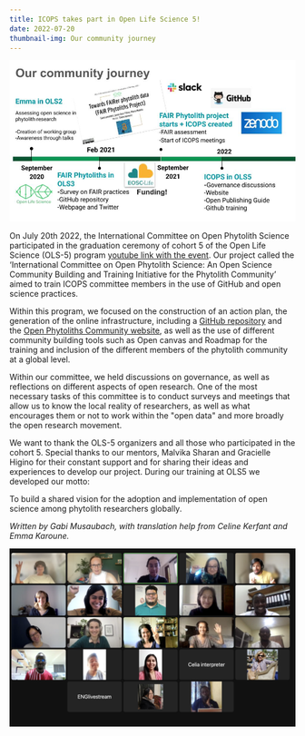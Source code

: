 ```yaml
---
title: ICOPS takes part in Open Life Science 5!
date: 2022-07-20
thumbnail-img: Our community journey
---
```




<!--more-->

![OLS 5 Group photo](https://github.com/open-phytoliths/open-phytoliths-website/blob/main/assets/media/Our%20community%20journey.jpg)

On July 20th 2022, the International Committee on Open Phytolith Science participated in 
the graduation ceremony of cohort 5 of the Open Life Science (OLS-5) program [youtube 
link with the event](https://www.youtube.com/watch?v=9XMGsmekddM). 
Our project called the ‘International Committee on Open Phytolith Science: An Open 
Science Community Building and Training Initiative for the Phytolith Community’ aimed to
train ICOPS committee members in the use of GitHub and open science practices.

Within this program, we focused on the construction of an action plan, the generation of 
the online infrastructure, including a [GitHub repository](https://github.com/open-phytoliths) 
and the [Open Phytoliths Community website](open-phytoliths.netlify.app), as well as the 
use of different community building tools such as Open canvas and Roadmap for the 
training and inclusion of the different members of the phytolith community at a global level.

Within our committee, we held discussions on governance, as well as reflections on 
different aspects of open research. One of the most necessary tasks of this committee is 
to conduct surveys and meetings that allow us to know the local reality of researchers, as
well as what encourages them or not to work within the "open data" and more broadly the 
open research movement.

We want to thank the OLS-5 organizers and all those who participated in the cohort 5.
Special thanks to our mentors, Malvika Sharan and Gracielle Higino for their constant 
support and for sharing their ideas and experiences to develop our project.
During our training at OLS5 we developed our motto: 

To build a shared vision for the adoption and implementation of open science among phytolith researchers globally. 

*Written by Gabi Musaubach, with translation help from Celine Kerfant and Emma Karoune.*

<!--more-->

![OLS 5 Group photo](https://github.com/open-phytoliths/open-phytoliths-website/blob/main/assets/media/image%20(1).png)



